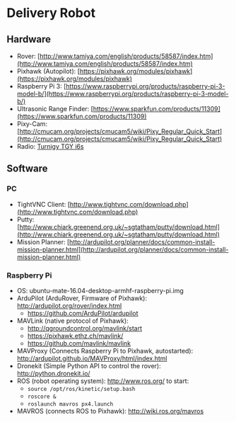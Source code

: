 # Delivery Robot

## Hardware
 * Rover: [http://www.tamiya.com/english/products/58587/index.htm](http://www.tamiya.com/english/products/58587/index.htm)
 * Pixhawk (Autopilot): [https://pixhawk.org/modules/pixhawk](https://pixhawk.org/modules/pixhawk)
 * Raspberry Pi 3: [https://www.raspberrypi.org/products/raspberry-pi-3-model-b/](https://www.raspberrypi.org/products/raspberry-pi-3-model-b/)
 * Ultrasonic Range Finder: [https://www.sparkfun.com/products/11309](https://www.sparkfun.com/products/11309)
 * Pixy-Cam: [http://cmucam.org/projects/cmucam5/wiki/Pixy_Regular_Quick_Start](http://cmucam.org/projects/cmucam5/wiki/Pixy_Regular_Quick_Start)
 * Radio: [Turnigy TGY i6s](http://www.hobbyking.com/hobbyking/store/__97593__Turnigy_TGY_i6S_Digital_Proportional_Radio_Control_System_Mode_1_Black_.html)

## Software

### PC

 * TightVNC Client: [http://www.tightvnc.com/download.php](http://www.tightvnc.com/download.php)
 * Putty: [http://www.chiark.greenend.org.uk/~sgtatham/putty/download.html](http://www.chiark.greenend.org.uk/~sgtatham/putty/download.html)
 * Mission Planner: [http://ardupilot.org/planner/docs/common-install-mission-planner.html](http://ardupilot.org/planner/docs/common-install-mission-planner.html)

### Raspberry Pi

 * OS: ubuntu-mate-16.04-desktop-armhf-raspberry-pi.img
 * ArduPilot (ArduRover, Firmware of Pixhawk): http://ardupilot.org/rover/index.html
   * https://github.com/ArduPilot/ardupilot
 * MAVLink (native protocol of Pixhawk): 
   * http://qgroundcontrol.org/mavlink/start
   * https://pixhawk.ethz.ch/mavlink/
   * https://github.com/mavlink/mavlink
 * MAVProxy (Connects Raspberry Pi to Pixhawk, autostarted): http://ardupilot.github.io/MAVProxy/html/index.html
 * Dronekit (Simple Python API to control the rover): http://python.dronekit.io/
 * ROS (robot operating system): http://www.ros.org/  to start:
   * `source /opt/ros/kinetic/setup.bash`
   * `roscore &`
   * `roslaunch mavros px4.launch`
 * MAVROS (connects ROS to Pixhawk): http://wiki.ros.org/mavros


